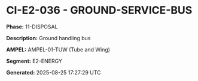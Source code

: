 # CI-E2-036 - GROUND-SERVICE-BUS

**Phase:** 11-DISPOSAL

**Description:** Ground handling bus

**AMPEL:** AMPEL-01-TUW (Tube and Wing)

**Segment:** E2-ENERGY

**Generated:** 2025-08-25 17:27:29 UTC
